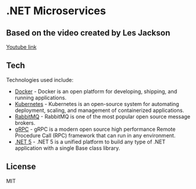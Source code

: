 # .NET Microservices
## Based on the video created by Les Jackson
[Youtube link]
## Tech

Technologies used include:

- [Docker] - Docker is an open platform for developing, shipping, and running applications.
- [Kubernetes] - Kubernetes is an open-source system for automating deployment, scaling, and management of containerized applications.
- [RabbitMQ] - RabbitMQ is one of the most popular open source message brokers.
- [gRPC] - gRPC is a modern open source high performance Remote Procedure Call (RPC) framework that can run in any environment.
- [.NET 5] - .NET 5 is a unified platform to build any type of .NET application with a single Base class library.
    

## License
MIT 



[//]: # (These are reference links used in the body of this note and get stripped out when the markdown processor does its job. There is no need to format nicely because it shouldn't be seen. Thanks SO - http://stackoverflow.com/questions/4823468/store-comments-in-markdown-syntax)

   [Docker]: <https://www.docker.com/>
   [Kubernetes]: <https://kubernetes.io/>
   [RabbitMQ]: <https://www.rabbitmq.com/>
   [gRPC]: <https://grpc.io/>
   [.NET 5]: <https://docs.microsoft.com/en-us/aspnet/core/tutorials/first-web-api?view=aspnetcore-5.0&tabs=visual-studio>
   [Youtube link]: <https://www.youtube.com/watch?v=DgVjEo3OGBI>
